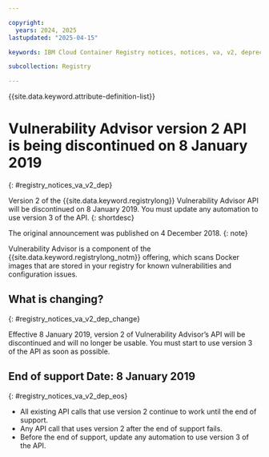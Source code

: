 ```yaml
---

copyright:
  years: 2024, 2025
lastupdated: "2025-04-15"

keywords: IBM Cloud Container Registry notices, notices, va, v2, deprecation, vulnerability advisor

subcollection: Registry

---
```


{{site.data.keyword.attribute-definition-list}}

# Vulnerability Advisor version 2 API is being discontinued on 8 January 2019
{: #registry_notices_va_v2_dep}

Version 2 of the {{site.data.keyword.registrylong}} Vulnerability Advisor API will be discontinued on 8 January 2019. You must update any automation to use version 3 of the API.
{: shortdesc}

The original announcement was published on 4 December 2018.
{: note}

Vulnerability Advisor is a component of the {{site.data.keyword.registrylong_notm}} offering, which scans Docker images that are stored in your registry for known vulnerabilities and configuration issues.

## What is changing?
{: #registry_notices_va_v2_dep_change}

Effective 8 January 2019, version 2 of Vulnerability Advisor’s API will be discontinued and will no longer be usable. You must start to use version 3 of the API as soon as possible.

## End of support Date: 8 January 2019
{: #registry_notices_va_v2_dep_eos}

- All existing API calls that use version 2 continue to work until the end of support.
- Any API call that uses version 2 after the end of support fails.
- Before the end of support, update any automation to use version 3 of the API.

